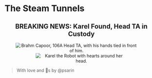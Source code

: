 # The Steam Tunnels

<div style="text-align: center;">
    <h2>BREAKING NEWS: Karel Found, Head TA in Custody</h2>
    <img 
        style="max-width: 400px; margin-right: 2rem;" 
        src="/section/res/karel-kidnapped/brahm.jpg" 
        alt="Brahm Capoor, 106A Head TA, with his hands tied in front of him."
    >
    <img
        style="max-width: 300px;"
        src="/section/res/karel-kidnapped/karel.png"
        alt="Karel the Robot with hearts around her head."
    > 
</div>


> With love and &#129412;s by @psarin